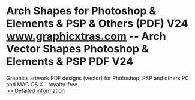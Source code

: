 # Arch Shapes for Photoshop & Elements & PSP & Others (PDF) V24<br />www.graphicxtras.com -- Arch Vector Shapes Photoshop & Elements & PSP PDF V24

Graphics artwork PDF designs (vector) for Photoshop, PSP and others PC and MAC OS X - royalty-free.<br />[>> Detailed information](https://secure.shareit.com/shareit/product.html?productid=300468795&affiliateid=200057808)